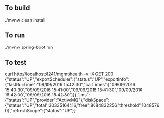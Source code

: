 ## To build
./mvnw clean install


## To run
./mvnw spring-boot:run


## To test
curl http://localhost:8241/mgmt/health -v -X GET
200 {"status":"UP","exportScheduler":{"status":"UP","exportInfo":{"lastRunTime":"09/09/2016 15:42:30","callTimes":["09/09/2016 15:40:30","09/09/2016 15:41:00","09/09/2016 15:41:30","09/09/2016 15:42:00","09/09/2016 15:42:30"]}},"jms":{"status":"UP","provider":"ActiveMQ"},"diskSpace":{"status":"UP","total":30335164416,"free":8084832256,"threshold":10485760},"refreshScope":{"status":"UP"}}
